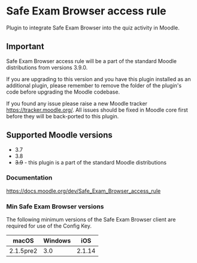 # Safe Exam Browser access rule
Plugin to integrate Safe Exam Browser into the quiz activity in Moodle.

## Important
Safe Exam Browser access rule will be a part of the standard Moodle distributions from versions 3.9.0.  

If you are upgrading to this version and you have this plugin installed as an additional plugin, please remember to remove the folder of the plugin's code before upgrading the Moodle codebase.

If you found any issue please raise a new Moodle tracker https://tracker.moodle.org/. All issues should be fixed in Moodle core first before they will be back-ported to this plugin.

## Supported Moodle versions
 * 3.7
 * 3.8
 * ~~3.9~~ - this plugin is a part of the standard Moodle distributions

### Documentation
 
https://docs.moodle.org/dev/Safe_Exam_Browser_access_rule

### Min Safe Exam Browser versions

The following minimum versions of the Safe Exam Browser client are required for use of the Config Key.

|macOS|Windows|iOS|
|---|---|---|
|2.1.5pre2|3.0|2.1.14|
